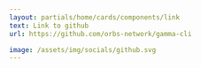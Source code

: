 ```yaml
---
layout: partials/home/cards/components/link
text: Link to github
url: https://github.com/orbs-network/gamma-cli

image: /assets/img/socials/github.svg
---
```

